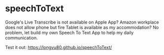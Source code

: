 # speechToText
Google's Live Transcribe is not available on Apple App?
Amazon workplace does not allow phone but fire Tablet is available as my accommodation?
No problem, let build my own Speech To Text App to help my daily communication.

Test it out: https://longvu80.github.io/speechToText/

